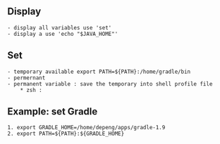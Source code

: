 
## Display
    - display all variables use 'set'
    - display a use 'echo "$JAVA_HOME"'

## Set
    - temporary available export PATH=${PATH}:/home/gradle/bin
    - permernant
    - permanent variable : save the temporary into shell profile file
        * zsh :

## Example: set Gradle
    1. export GRADLE_HOME=/home/depeng/apps/gradle-1.9
    2. export PATH=${PATH}:${GRADLE_HOME}